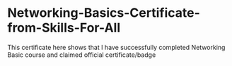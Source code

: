 # Networking-Basics-Certificate-from-Skills-For-All
This certificate here shows that I have successfully completed Networking Basic course and claimed official certificate/badge
